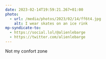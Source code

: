 ```yaml
---
date: 2023-02-14T19:59:21.267+01:00
photo:
  - url: /media/photos/2023/02/14/ff6t4.jpg
    alt: I wear skates on an ice rink
mp-syndicate-to:
  - https://social.lol/@alienlebarge
  - https://twitter.com/alienlebarge
---
```

Not my confort zone
